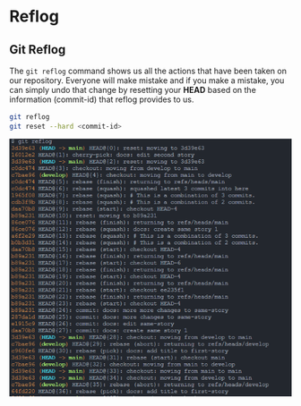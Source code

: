 # Reflog

## Git Reflog

The `git reflog` command shows us all the actions that have been taken on our repository. Everyone will make mistake and if you make a mistake, you can simply undo that change by resetting your **HEAD** based on the information (commit-id) that reflog provides to us.

```bash
git reflog
git reset --hard <commit-id>
```

![reflog](../../assets/git/reflog.png)
